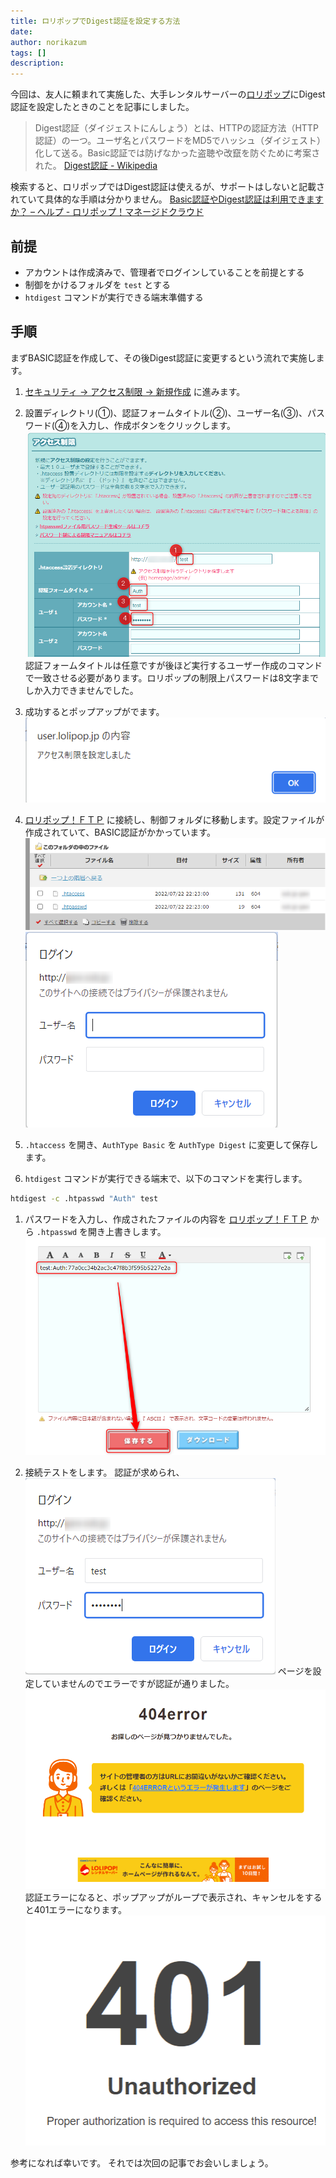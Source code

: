 ```yaml
---
title: ロリポップでDigest認証を設定する方法
date: 
author: norikazum
tags: []
description: 
---
```


今回は、友人に頼まれて実施した、大手レンタルサーバーの[ロリポップ](https://lolipop.jp/)にDigest認証を設定したときのことを記事にしました。

> Digest認証（ダイジェストにんしょう）とは、HTTPの認証方法（HTTP認証）の一つ。ユーザ名とパスワードをMD5でハッシュ（ダイジェスト）化して送る。Basic認証では防げなかった盗聴や改竄を防ぐために考案された。
[Digest認証 - Wikipedia](https://ja.wikipedia.org/wiki/Digest%E8%AA%8D%E8%A8%BC)

検索すると、ロリポップではDigest認証は使えるが、サポートはしないと記載されていて具体的な手順は分かりません。
[Basic認証やDigest認証は利用できますか？ – ヘルプ - ロリポップ！マネージドクラウド](https://support.mc.lolipop.jp/hc/ja/articles/360053343374-Basic%E8%AA%8D%E8%A8%BC%E3%82%84Digest%E8%AA%8D%E8%A8%BC%E3%81%AF%E5%88%A9%E7%94%A8%E3%81%A7%E3%81%8D%E3%81%BE%E3%81%99%E3%81%8B-)

## 前提
- アカウントは作成済みで、管理者でログインしていることを前提とする
- 制御をかけるフォルダを `test` とする
- `htdigest` コマンドが実行できる端末準備する

## 手順

まずBASIC認証を作成して、その後Digest認証に変更するという流れで実施します。

1. [セキュリティ -> アクセス制限 -> 新規作成](https://user.lolipop.jp/?mode=htaccess&state=htacre) に進みます。 

1. 設置ディレクトリ(①)、認証フォームタイトル(②)、ユーザー名(③)、パスワード(④)を入力し、作成ボタンをクリックします。
![](images/2022-07-22_22h19_41.png)
認証フォームタイトルは任意ですが後ほど実行するユーザー作成のコマンドで一致させる必要があります。ロリポップの制限上パスワードは8文字までしか入力できませんでした。

1. 成功するとポップアップがでます。
![](images/2022-07-22_22h23_39.png)

1. [ロリポップ！ＦＴＰ](https://lolipopftp.lolipop.jp/dir/list/) に接続し、制御フォルダに移動します。設定ファイルが作成されていて、BASIC認証がかかっています。
![](images/2022-07-22_22h25_24.png)
![](images/2022-07-22_22h26_44.png)

1. `.htaccess` を開き、`AuthType Basic` を `AuthType Digest` に変更して保存します。

1. `htdigest` コマンドが実行できる端末で、以下のコマンドを実行します。
```bash
htdigest -c .htpasswd "Auth" test
```

1. パスワードを入力し、作成されたファイルの内容を [ロリポップ！ＦＴＰ](https://lolipopftp.lolipop.jp/dir/list/) から `.htpasswd` を開き上書きします。
![](images/2022-07-22_22h31_54.png)

1. 接続テストをします。
認証が求められ、
![](images/2022-07-22_22h32_49.png)
ページを設定していませんのでエラーですが認証が通りました。
![](images/2022-07-22_22h34_00.png)
認証エラーになると、ポップアップがループで表示され、キャンセルをすると401エラーになります。
![](images/2022-07-22_22h36_24.png)

参考になれば幸いです。
それでは次回の記事でお会いしましょう。
